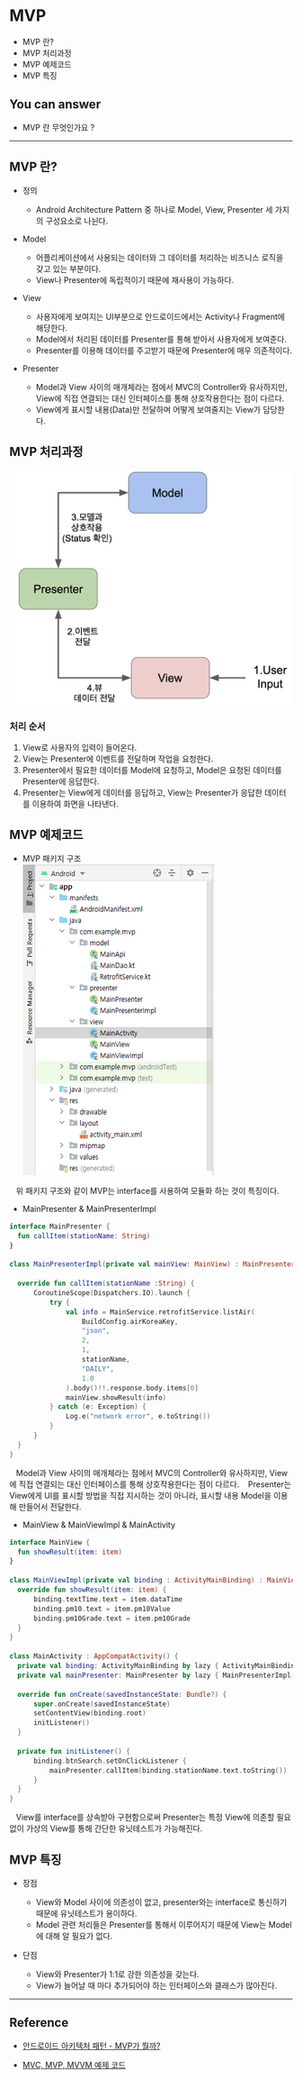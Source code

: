 # MVP
<!--Table of Contents-->
- MVP 란?
- MVP 처리과정
- MVP 예제코드
- MVP 특징

<!-- 어떤 질문을 대답할 수 있어야 하는지-->
## You can answer
- MVP 란 무엇인가요 ?

<!--Contents-->

---
## MVP 란?
- 정의
  * Android Architecture Pattern 중 하나로 Model, View, Presenter 세 가지의 구성요소로 나뉜다.

- Model
  * 어플리케이션에서 사용되는 데이터와 그 데이터를 처리하는 비즈니스 로직을 갖고 있는 부분이다.
  * View나 Presenter에 독립적이기 때문에 재사용이 가능하다.

- View
  * 사용자에게 보여지는 UI부분으로 안드로이드에서는 Activity나 Fragment에 해당한다.
  * Model에서 처리된 데이터를 Presenter를 통해 받아서 사용자에게 보여준다.
  * Presenter를 이용해 데이터를 주고받기 때문에 Presenter에 매우 의존적이다.

- Presenter
  * Model과 View 사이의 매개체라는 점에서 MVC의 Controller와 유사하지만, View에 직접 연결되는 대신 인터페이스를 통해 상호작용한다는 점이 다르다.
  * View에게 표시할 내용(Data)만 전달하며 어떻게 보여줄지는 View가 담당한다.

## MVP 처리과정
  ![MVPProcess](./img/MVPProcess.PNG)
  ### 처리 순서
  1) View로 사용자의 입력이 들어온다.
  2) View는 Presenter에 이벤트를 전달하며 작업을 요청한다.
  3) Presenter에서 필요한 데이터를 Model에 요청하고, Model은 요청된 데이터를 Presenter에 응답한다.
  4) Presenter는 View에게 데이터를 응답하고, View는 Presenter가 응답한 데이터를 이용하여 화면을 나타낸다.

## MVP 예제코드
  - MVP 패키지 구조  
  ![MVPPackage](./img/MVPPackage.PNG)

  &nbsp;&nbsp; 위 패키지 구조와 같이 MVP는 interface를 사용하여 모듈화 하는 것이 특징이다.
  <br>

  - MainPresenter & MainPresenterImpl
  ```Kotlin
  interface MainPresenter {
    fun callItem(stationName: String)
}

class MainPresenterImpl(private val mainView: MainView) : MainPresenter {

    override fun callItem(stationName :String) {
        CoroutineScope(Dispatchers.IO).launch {
            try {
                val info = MainService.retrofitService.listAir(
                    BuildConfig.airKoreaKey,
                    "json",
                    2,
                    1,
                    stationName,
                    "DAILY",
                    1.0
                ).body()!!.response.body.items[0]
                mainView.showResult(info)
            } catch (e: Exception) {
                Log.e("network error", e.toString())
            }
        }
    }
}
  ```
  &nbsp;&nbsp; Model과 View 사이의 매개체라는 점에서 MVC의 Controller와 유사하지만, View에 직접 연결되는 대신 인터페이스를 통해 상호작용한다는 점이 다르다.
  &nbsp;&nbsp; Presenter는 View에게 UI를 표시할 방법을 직접 지시하는 것이 아니라, 표시할 내용 Model을 이용해 만들어서 전달한다.
  <br>
  - MainView & MainViewImpl & MainActivity  
  ```Kotlin
  interface MainView {
    fun showResult(item: item)
}

class MainViewImpl(private val binding : ActivityMainBinding) : MainView{
    override fun showResult(item: item) {
        binding.textTime.text = item.dataTime
        binding.pm10.text = item.pm10Value
        binding.pm10Grade.text = item.pm10Grade
    }
}

  class MainActivity : AppCompatActivity() {
    private val binding: ActivityMainBinding by lazy { ActivityMainBinding.inflate(layoutInflater) }
    private val mainPresenter: MainPresenter by lazy { MainPresenterImpl(MainViewImpl(binding)) }

    override fun onCreate(savedInstanceState: Bundle?) {
        super.onCreate(savedInstanceState)
        setContentView(binding.root)
        initListener()
    }

    private fun initListener() {
        binding.btnSearch.setOnClickListener {
            mainPresenter.callItem(binding.stationName.text.toString())
        }
    }
}
  ```
  &nbsp;&nbsp; View를 interface를 상속받아 구현함으로써 Presenter는 특정 View에 의존할 필요 없이 가상의 View를 통해 간단한 유닛테스트가 가능해진다.
  <br>

## MVP 특징
  - 장점
    * View와 Model 사이에 의존성이 없고, presenter와는 interface로 통신하기 때문에 유닛테스트가 용이하다.
    * Model 관련 처리들은 Presenter를 통해서 이루어지기 때문에 View는 Model에 대해 알 필요가 없다.

  - 단점
    * View와 Presenter가 1:1로 강한 의존성을 갖는다.
    * View가 늘어날 때 마다 추가되어야 하는 인터페이스와 클래스가 많아진다.

---
## Reference
- [안드로이드 아키텍처 패턴 - MVP가 뭘까?](https://velog.io/@jojo_devstory/%EC%95%88%EB%93%9C%EB%A1%9C%EC%9D%B4%EB%93%9C-%EC%95%84%ED%82%A4%ED%85%8D%EC%B2%98-%ED%8C%A8%ED%84%B4-MVP%EA%B0%80-%EB%AD%98%EA%B9%8C)

- [MVC, MVP, MVVM 예제 코드](https://github.com/rkdmf1026/AndroidArchitectureTest)
